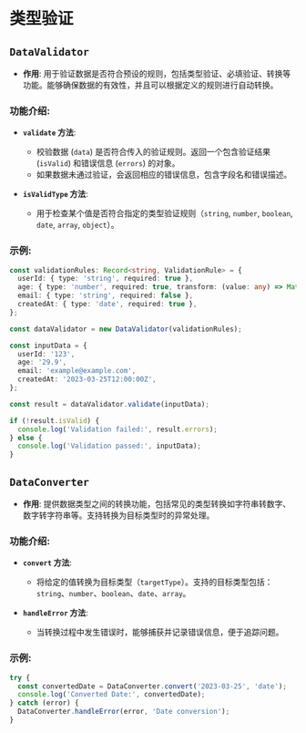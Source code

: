 # 类型验证

## **`DataValidator`**

- **作用**: 用于验证数据是否符合预设的规则，包括类型验证、必填验证、转换等功能。能够确保数据的有效性，并且可以根据定义的规则进行自动转换。

### **功能介绍**:
- **`validate` 方法**: 
  - 校验数据 (`data`) 是否符合传入的验证规则。返回一个包含验证结果 (`isValid`) 和错误信息 (`errors`) 的对象。
  - 如果数据未通过验证，会返回相应的错误信息，包含字段名和错误描述。

- **`isValidType` 方法**: 
  - 用于检查某个值是否符合指定的类型验证规则（`string`, `number`, `boolean`, `date`, `array`, `object`）。

### **示例**:

```typescript
const validationRules: Record<string, ValidationRule> = {
  userId: { type: 'string', required: true },
  age: { type: 'number', required: true, transform: (value: any) => Math.floor(Number(value)) },
  email: { type: 'string', required: false },
  createdAt: { type: 'date', required: true },
};

const dataValidator = new DataValidator(validationRules);

const inputData = {
  userId: '123',
  age: '29.9',
  email: 'example@example.com',
  createdAt: '2023-03-25T12:00:00Z',
};

const result = dataValidator.validate(inputData);

if (!result.isValid) {
  console.log('Validation failed:', result.errors);
} else {
  console.log('Validation passed:', inputData);
}
```

## **`DataConverter`**

- **作用**: 提供数据类型之间的转换功能，包括常见的类型转换如字符串转数字、数字转字符串等。支持转换为目标类型时的异常处理。

### **功能介绍**:

- **`convert` 方法**:
  - 将给定的值转换为目标类型（`targetType`）。支持的目标类型包括：`string`、`number`、`boolean`、`date`、`array`。
  
- **`handleError` 方法**:
  - 当转换过程中发生错误时，能够捕获并记录错误信息，便于追踪问题。

### **示例**:

```typescript
try {
  const convertedDate = DataConverter.convert('2023-03-25', 'date');
  console.log('Converted Date:', convertedDate);
} catch (error) {
  DataConverter.handleError(error, 'Date conversion');
}
```